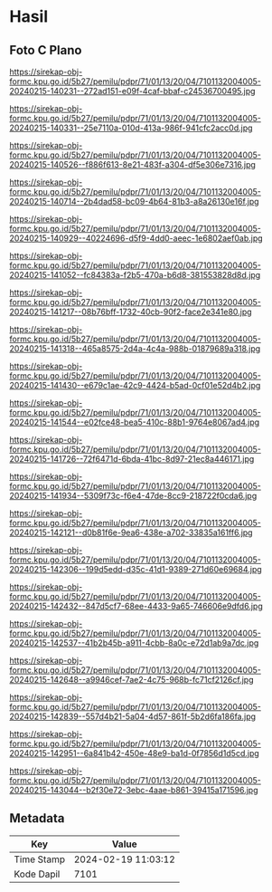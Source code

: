 # Hasil

## Foto C Plano

https://sirekap-obj-formc.kpu.go.id/5b27/pemilu/pdpr/71/01/13/20/04/7101132004005-20240215-140231--272ad151-e09f-4caf-bbaf-c24536700495.jpg

https://sirekap-obj-formc.kpu.go.id/5b27/pemilu/pdpr/71/01/13/20/04/7101132004005-20240215-140331--25e7110a-010d-413a-986f-941cfc2acc0d.jpg

https://sirekap-obj-formc.kpu.go.id/5b27/pemilu/pdpr/71/01/13/20/04/7101132004005-20240215-140526--f886f613-8e21-483f-a304-df5e306e7316.jpg

https://sirekap-obj-formc.kpu.go.id/5b27/pemilu/pdpr/71/01/13/20/04/7101132004005-20240215-140714--2b4dad58-bc09-4b64-81b3-a8a26130e16f.jpg

https://sirekap-obj-formc.kpu.go.id/5b27/pemilu/pdpr/71/01/13/20/04/7101132004005-20240215-140929--40224696-d5f9-4dd0-aeec-1e6802aef0ab.jpg

https://sirekap-obj-formc.kpu.go.id/5b27/pemilu/pdpr/71/01/13/20/04/7101132004005-20240215-141052--fc84383a-f2b5-470a-b6d8-381553828d8d.jpg

https://sirekap-obj-formc.kpu.go.id/5b27/pemilu/pdpr/71/01/13/20/04/7101132004005-20240215-141217--08b76bff-1732-40cb-90f2-face2e341e80.jpg

https://sirekap-obj-formc.kpu.go.id/5b27/pemilu/pdpr/71/01/13/20/04/7101132004005-20240215-141318--465a8575-2d4a-4c4a-988b-01879689a318.jpg

https://sirekap-obj-formc.kpu.go.id/5b27/pemilu/pdpr/71/01/13/20/04/7101132004005-20240215-141430--e679c1ae-42c9-4424-b5ad-0cf01e52d4b2.jpg

https://sirekap-obj-formc.kpu.go.id/5b27/pemilu/pdpr/71/01/13/20/04/7101132004005-20240215-141544--e02fce48-bea5-410c-88b1-9764e8067ad4.jpg

https://sirekap-obj-formc.kpu.go.id/5b27/pemilu/pdpr/71/01/13/20/04/7101132004005-20240215-141726--72f6471d-6bda-41bc-8d97-21ec8a446171.jpg

https://sirekap-obj-formc.kpu.go.id/5b27/pemilu/pdpr/71/01/13/20/04/7101132004005-20240215-141934--5309f73c-f6e4-47de-8cc9-218722f0cda6.jpg

https://sirekap-obj-formc.kpu.go.id/5b27/pemilu/pdpr/71/01/13/20/04/7101132004005-20240215-142121--d0b81f6e-9ea6-438e-a702-33835a161ff6.jpg

https://sirekap-obj-formc.kpu.go.id/5b27/pemilu/pdpr/71/01/13/20/04/7101132004005-20240215-142306--199d5edd-d35c-41d1-9389-271d60e69684.jpg

https://sirekap-obj-formc.kpu.go.id/5b27/pemilu/pdpr/71/01/13/20/04/7101132004005-20240215-142432--847d5cf7-68ee-4433-9a65-746606e9dfd6.jpg

https://sirekap-obj-formc.kpu.go.id/5b27/pemilu/pdpr/71/01/13/20/04/7101132004005-20240215-142537--41b2b45b-a911-4cbb-8a0c-e72d1ab9a7dc.jpg

https://sirekap-obj-formc.kpu.go.id/5b27/pemilu/pdpr/71/01/13/20/04/7101132004005-20240215-142648--a9946cef-7ae2-4c75-968b-fc71cf2126cf.jpg

https://sirekap-obj-formc.kpu.go.id/5b27/pemilu/pdpr/71/01/13/20/04/7101132004005-20240215-142839--557d4b21-5a04-4d57-861f-5b2d6fa186fa.jpg

https://sirekap-obj-formc.kpu.go.id/5b27/pemilu/pdpr/71/01/13/20/04/7101132004005-20240215-142951--6a841b42-450e-48e9-ba1d-0f7856d1d5cd.jpg

https://sirekap-obj-formc.kpu.go.id/5b27/pemilu/pdpr/71/01/13/20/04/7101132004005-20240215-143044--b2f30e72-3ebc-4aae-b861-39415a171596.jpg


## Metadata

| Key        | Value               |
| ---------- | ------------------- |
| Time Stamp | 2024-02-19 11:03:12 |
| Kode Dapil | 7101                |



